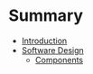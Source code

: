# Summary

* [Introduction](README.md)
* [Software Design](software_design.md)
   * [Components](software_design/components.md)

